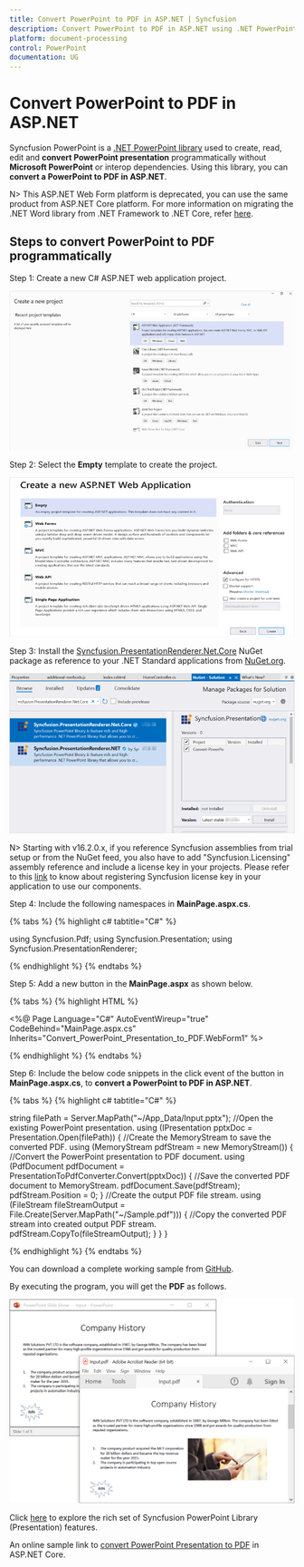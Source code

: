 ```yaml
---
title: Convert PowerPoint to PDF in ASP.NET | Syncfusion
description: Convert PowerPoint to PDF in ASP.NET using .NET PowerPoint library (Presentation) without Microsoft PowerPoint or interop dependencies.
platform: document-processing
control: PowerPoint
documentation: UG
---
```


# Convert PowerPoint to PDF in ASP.NET

Syncfusion PowerPoint is a [.NET PowerPoint library](https://www.syncfusion.com/document-processing/powerpoint-framework/net) used to create, read, edit and **convert PowerPoint presentation** programmatically without **Microsoft PowerPoint** or interop dependencies. Using this library, you can **convert a PowerPoint to PDF in ASP.NET**.

N> This ASP.NET Web Form platform is deprecated, you can use the same product from ASP.NET Core platform. For more information on migrating the .NET Word library from .NET Framework to .NET Core, refer [here](https://help.syncfusion.com/document-processing/powerpoint/powerpoint-library/net/faqs/migrate-from-net-framework-to-net-core).

## Steps to convert PowerPoint to PDF programmatically

Step 1: Create a new C# ASP.NET web application project.

![Create ASP.NET Web project](Workingwith-Web/Project-Open-and-Save.png)

Step 2: Select the **Empty** template to create the project.

![Select Web Forms template](Workingwith-Web/Empty-Open-and-Save.png)

Step 3: Install the [Syncfusion.PresentationRenderer.Net.Core](https://www.nuget.org/packages/Syncfusion.PresentationRenderer.Net.Core) NuGet package as reference to your .NET Standard applications from [NuGet.org](https://www.nuget.org/).

![Install Syncfusion.PresentationRenderer.Net.Core Nuget package](Azure-Images/App-Service-Linux/Nuget_Package_PowerPoint_Presentation_to_PDF.png)

N> Starting with v16.2.0.x, if you reference Syncfusion assemblies from trial setup or from the NuGet feed, you also have to add "Syncfusion.Licensing" assembly reference and include a license key in your projects. Please refer to this [link](https://help.syncfusion.com/common/essential-studio/licensing/overview) to know about registering Syncfusion license key in your application to use our components.

Step 4: Include the following namespaces in **MainPage.aspx.cs**.

{% tabs %}
{% highlight c# tabtitle="C#" %}

using Syncfusion.Pdf;
using Syncfusion.Presentation;
using Syncfusion.PresentationRenderer;

{% endhighlight %}
{% endtabs %}

Step 5: Add a new button in the **MainPage.aspx** as shown below.

{% tabs %}
{% highlight HTML %}

<%@ Page Language="C#" AutoEventWireup="true" CodeBehind="MainPage.aspx.cs" Inherits="Convert_PowerPoint_Presentation_to_PDF.WebForm1" %>
<!DOCTYPE html>
<html xmlns="http://www.w3.org/1999/xhtml">
<head runat="server">
    <title></title>
</head>
<body>
    <form id="form1" runat="server">
        <div>
             <asp:Button ID="Button1" runat="server" Text="Convert PPTX to PDF" OnClick="OnButtonClicked" />
        </div>
    </form>
</body>
</html>

{% endhighlight %}
{% endtabs %}

Step 6: Include the below code snippets in the click event of the button in **MainPage.aspx.cs**, to **convert a PowerPoint to PDF in ASP.NET**.

{% tabs %}
{% highlight c# tabtitle="C#" %}

string filePath = Server.MapPath("~/App_Data/Input.pptx");
//Open the existing PowerPoint presentation.
using (IPresentation pptxDoc = Presentation.Open(filePath))
{
    //Create the MemoryStream to save the converted PDF.
    using (MemoryStream pdfStream = new MemoryStream())
    {
        //Convert the PowerPoint presentation to PDF document.
        using (PdfDocument pdfDocument = PresentationToPdfConverter.Convert(pptxDoc))
        {
            //Save the converted PDF document to MemoryStream.
            pdfDocument.Save(pdfStream);
            pdfStream.Position = 0;
        }
        //Create the output PDF file stream.
        using (FileStream fileStreamOutput = File.Create(Server.MapPath("~/Sample.pdf")))
        {
            //Copy the converted PDF stream into created output PDF stream.
            pdfStream.CopyTo(fileStreamOutput);
        }
    }
}

{% endhighlight %}
{% endtabs %}

You can download a complete working sample from [GitHub](https://github.com/SyncfusionExamples/PowerPoint-Examples/tree/master/PPTX-to-PDF-conversion/Convert-PowerPoint-presentation-to-PDF/ASP.NET).

By executing the program, you will get the **PDF** as follows.

![Converted PDF from PowerPoint in ASP.NET](PPTXtoPDF_images/Output_PowerPoint_Presentation_to-PDF.png)

Click [here](https://www.syncfusion.com/document-processing/powerpoint-framework/net) to explore the rich set of Syncfusion PowerPoint Library (Presentation) features. 

An online sample link to [convert PowerPoint Presentation to PDF](https://ej2.syncfusion.com/aspnetcore/PowerPoint/PPTXToPDF#/material3) in ASP.NET Core. 